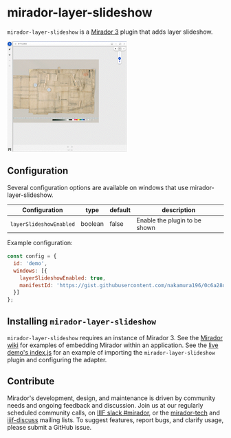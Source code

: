 # mirador-layer-slideshow

<!-- ![Node.js CI](https://github.com/ProjectMirador/mirador-layer-slideshow/workflows/Node.js%20CI/badge.svg)
[![npm version](https://badge.fury.io/js/mirador-layer-slideshow.svg)](https://badge.fury.io/js/mirador-layer-slideshow) -->


`mirador-layer-slideshow` is a [Mirador 3](https://github.com/projectmirador/mirador) plugin that adds layer slideshow.

![Mirador layer slideshow example](assets/demo.gif)

## Configuration
Several configuration options are available on windows that use mirador-layer-slideshow.


Configuration | type | default | description
--- | --- | --- | ---
`layerSlideshowEnabled` | boolean | false | Enable the plugin to be shown

Example configuration:

```javascript
const config = {
  id: 'demo',
  windows: [{
    layerSlideshowEnabled: true,
    manifestId: 'https://gist.githubusercontent.com/nakamura196/0c6a28d03b34d18165bb0d4940673b7e/raw/9cf148fbf8df6cee43debaafd9a47d8757e9380a/kaishi.json',
  }]
};
```
## Installing `mirador-layer-slideshow`

`mirador-layer-slideshow` requires an instance of Mirador 3. See the [Mirador wiki](https://github.com/ProjectMirador/mirador/wiki) for examples of embedding Mirador within an application. See the [live demo's index.js](https://github.com/nakamura196/mirador-layer-slideshow-plugin/blob/main/demo/src/index.js) for an example of importing the `mirador-layer-slideshow` plugin and configuring the adapter.

## Contribute
Mirador's development, design, and maintenance is driven by community needs and ongoing feedback and discussion. Join us at our regularly scheduled community calls, on [IIIF slack #mirador](http://bit.ly/iiif-slack), or the [mirador-tech](https://groups.google.com/forum/#!forum/mirador-tech) and [iiif-discuss](https://groups.google.com/forum/#!forum/iiif-discuss) mailing lists. To suggest features, report bugs, and clarify usage, please submit a GitHub issue.
